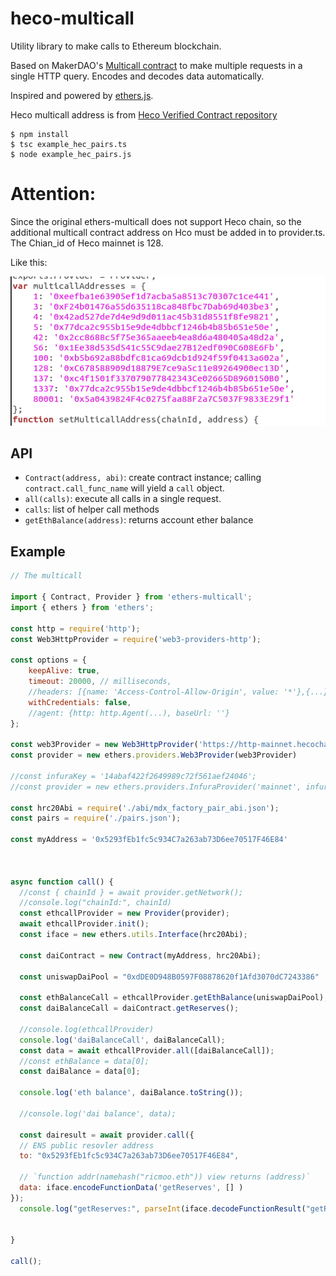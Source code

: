 # heco-multicall

Utility library to make calls to Ethereum blockchain.

Based on MakerDAO's [Multicall contract](https://github.com/makerdao/multicall) to make multiple requests in a single HTTP query. Encodes and decodes data automatically.

Inspired and powered by [ethers.js](https://github.com/ethers-io/ethers.js/).

Heco multicall address is from [Heco Verified Contract repository](https://hecoscan.xyz/contractsVerified?cn=multicall&filter=)


```
$ npm install
$ tsc example_hec_pairs.ts
$ node example_hec_pairs.js
```

# Attention:
Since the original ethers-multicall does not support Heco chain, so the additional multicall contract address on Hco must be added in to provider.ts. The Chian_id of Heco mainnet is 128. 

Like this:

![image](./screenshot/addHecoMulticallAddress.png)



## API

* `Contract(address, abi)`: create contract instance; calling `contract.call_func_name` will yield a `call` object.
* `all(calls)`: execute all calls in a single request.
* `calls`: list of helper call methods
* `getEthBalance(address)`: returns account ether balance

## Example

```js
// The multicall

import { Contract, Provider } from 'ethers-multicall';
import { ethers } from 'ethers';

const http = require('http');
const Web3HttpProvider = require('web3-providers-http');

const options = {
    keepAlive: true,
    timeout: 20000, // milliseconds,
    //headers: [{name: 'Access-Control-Allow-Origin', value: '*'},{...}],
    withCredentials: false,
    //agent: {http: http.Agent(...), baseUrl: ''}
};

const web3Provider = new Web3HttpProvider('https://http-mainnet.hecochain.com', {timeout:600});
const provider = new ethers.providers.Web3Provider(web3Provider)

//const infuraKey = '14abaf422f2649989c72f561aef24046';
//const provider = new ethers.providers.InfuraProvider('mainnet', infuraKey);

const hrc20Abi = require('./abi/mdx_factory_pair_abi.json');
const pairs = require('./pairs.json');

const myAddress = '0x5293fEb1fc5c934C7a263ab73D6ee70517F46E84'



async function call() {
  //const { chainId } = await provider.getNetwork();
  //console.log("chainId:", chainId)
  const ethcallProvider = new Provider(provider);
  await ethcallProvider.init();
  const iface = new ethers.utils.Interface(hrc20Abi);

  const daiContract = new Contract(myAddress, hrc20Abi);

  const uniswapDaiPool = "0xdDE0D948B0597F08878620f1Afd3070dC7243386"

  const ethBalanceCall = ethcallProvider.getEthBalance(uniswapDaiPool);
  const daiBalanceCall = daiContract.getReserves();

  //console.log(ethcallProvider)
  console.log('daiBalanceCall', daiBalanceCall);
  const data = await ethcallProvider.all([daiBalanceCall]);
  //const ethBalance = data[0];
  const daiBalance = data[0];

  console.log('eth balance', daiBalance.toString());
  
  //console.log('dai balance', data);

  const dairesult = await provider.call({
  // ENS public resovler address
  to: "0x5293fEb1fc5c934C7a263ab73D6ee70517F46E84",

  // `function addr(namehash("ricmoo.eth")) view returns (address)`
  data: iface.encodeFunctionData('getReserves', [] )
});
  console.log("getReserves:", parseInt(iface.decodeFunctionResult("getReserves",dairesult).reserve0._hex.toString(), 16));


}

call();
```

